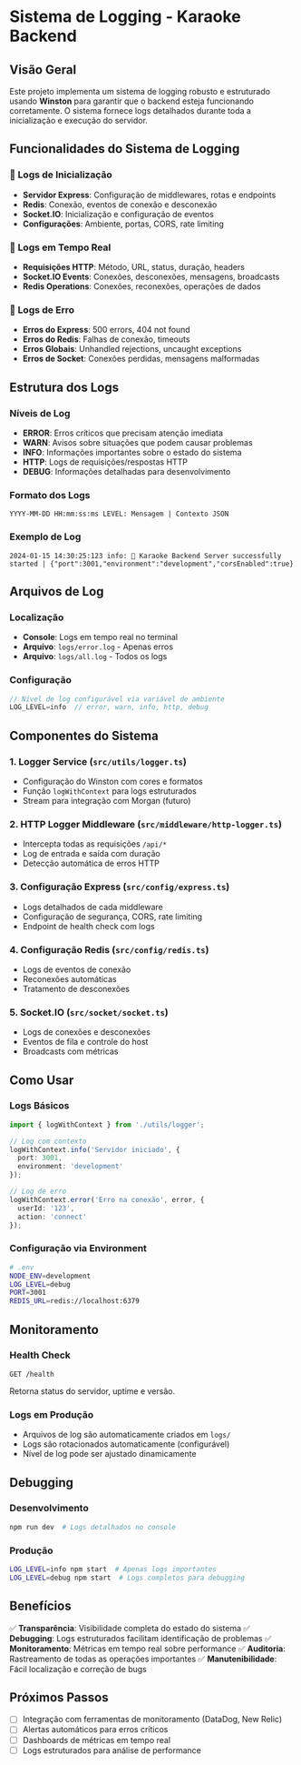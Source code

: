# Sistema de Logging - Karaoke Backend

## Visão Geral

Este projeto implementa um sistema de logging robusto e estruturado usando **Winston** para garantir que o backend esteja funcionando corretamente. O sistema fornece logs detalhados durante toda a inicialização e execução do servidor.

## Funcionalidades do Sistema de Logging

### 🚀 Logs de Inicialização
- **Servidor Express**: Configuração de middlewares, rotas e endpoints
- **Redis**: Conexão, eventos de conexão e desconexão
- **Socket.IO**: Inicialização e configuração de eventos
- **Configurações**: Ambiente, portas, CORS, rate limiting

### 📡 Logs em Tempo Real
- **Requisições HTTP**: Método, URL, status, duração, headers
- **Socket.IO Events**: Conexões, desconexões, mensagens, broadcasts
- **Redis Operations**: Conexões, reconexões, operações de dados

### 🚨 Logs de Erro
- **Erros do Express**: 500 errors, 404 not found
- **Erros do Redis**: Falhas de conexão, timeouts
- **Erros Globais**: Unhandled rejections, uncaught exceptions
- **Erros de Socket**: Conexões perdidas, mensagens malformadas

## Estrutura dos Logs

### Níveis de Log
- **ERROR**: Erros críticos que precisam atenção imediata
- **WARN**: Avisos sobre situações que podem causar problemas
- **INFO**: Informações importantes sobre o estado do sistema
- **HTTP**: Logs de requisições/respostas HTTP
- **DEBUG**: Informações detalhadas para desenvolvimento

### Formato dos Logs
```
YYYY-MM-DD HH:mm:ss:ms LEVEL: Mensagem | Contexto JSON
```

### Exemplo de Log
```
2024-01-15 14:30:25:123 info: 🎤 Karaoke Backend Server successfully started | {"port":3001,"environment":"development","corsEnabled":true}
```

## Arquivos de Log

### Localização
- **Console**: Logs em tempo real no terminal
- **Arquivo**: `logs/error.log` - Apenas erros
- **Arquivo**: `logs/all.log` - Todos os logs

### Configuração
```typescript
// Nível de log configurável via variável de ambiente
LOG_LEVEL=info  // error, warn, info, http, debug
```

## Componentes do Sistema

### 1. Logger Service (`src/utils/logger.ts`)
- Configuração do Winston com cores e formatos
- Função `logWithContext` para logs estruturados
- Stream para integração com Morgan (futuro)

### 2. HTTP Logger Middleware (`src/middleware/http-logger.ts`)
- Intercepta todas as requisições `/api/*`
- Log de entrada e saída com duração
- Detecção automática de erros HTTP

### 3. Configuração Express (`src/config/express.ts`)
- Logs detalhados de cada middleware
- Configuração de segurança, CORS, rate limiting
- Endpoint de health check com logs

### 4. Configuração Redis (`src/config/redis.ts`)
- Logs de eventos de conexão
- Reconexões automáticas
- Tratamento de desconexões

### 5. Socket.IO (`src/socket/socket.ts`)
- Logs de conexões e desconexões
- Eventos de fila e controle do host
- Broadcasts com métricas

## Como Usar

### Logs Básicos
```typescript
import { logWithContext } from './utils/logger';

// Log com contexto
logWithContext.info('Servidor iniciado', {
  port: 3001,
  environment: 'development'
});

// Log de erro
logWithContext.error('Erro na conexão', error, {
  userId: '123',
  action: 'connect'
});
```

### Configuração via Environment
```bash
# .env
NODE_ENV=development
LOG_LEVEL=debug
PORT=3001
REDIS_URL=redis://localhost:6379
```

## Monitoramento

### Health Check
```
GET /health
```
Retorna status do servidor, uptime e versão.

### Logs em Produção
- Arquivos de log são automaticamente criados em `logs/`
- Logs são rotacionados automaticamente (configurável)
- Nível de log pode ser ajustado dinamicamente

## Debugging

### Desenvolvimento
```bash
npm run dev  # Logs detalhados no console
```

### Produção
```bash
LOG_LEVEL=info npm start  # Apenas logs importantes
LOG_LEVEL=debug npm start  # Logs completos para debugging
```

## Benefícios

✅ **Transparência**: Visibilidade completa do estado do sistema
✅ **Debugging**: Logs estruturados facilitam identificação de problemas
✅ **Monitoramento**: Métricas em tempo real sobre performance
✅ **Auditoria**: Rastreamento de todas as operações importantes
✅ **Manutenibilidade**: Fácil localização e correção de bugs

## Próximos Passos

- [ ] Integração com ferramentas de monitoramento (DataDog, New Relic)
- [ ] Alertas automáticos para erros críticos
- [ ] Dashboards de métricas em tempo real
- [ ] Logs estruturados para análise de performance
